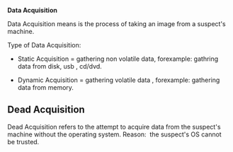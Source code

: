 **Data Acquisition**

Data Acquisition means is the process of taking an image from a suspect's machine.

Type of Data Acquisition:

* Static Acquisition = gathering non volatile data, forexample: gathring data from disk, usb , cd/dvd.

* Dynamic Acquisition = gathering volatile data , forexample: gathering data from memory.

## Dead Acquisition  
Dead Acquisition refers to the attempt to acquire data from the suspect's machine without the operating system.
Reason:  the suspect's OS cannot be trusted.
